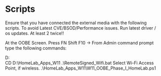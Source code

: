 # Scripts

Ensure that you have connected the external media with the following scripts.
To avoid Latest CVE/BSOD/Performance issues. Run latest driver / os updates. At least 2 twice!!

At the OOBE Screen. Press FN Shift F10 → From Admin command prompt type the following commands:

D:\
CD D:\HomeLab_Apps_W11
.\RemoteSigned_Wifi.bat
Select Wi-Fi Access Point, if wireless.
.\HomeLab_Apps_W11\W11_OOBE_Phase_I_HomeLab.ps1
